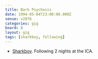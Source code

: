 ```yaml
---
title: Bark Psychosis
date: 1994-05-04T23:00:00.000Z
venue: v2076
categories: gig
board: 8
layout: gig
tags: [sharkboy, following]
---
```

+ <a href="/wiki/sharkboy">Sharkboy</a>. Following 2 nights at the ICA.